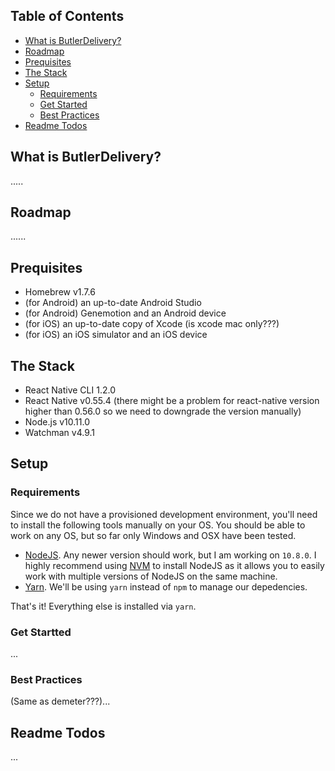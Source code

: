 ## Table of Contents

- [What is ButlerDelivery?](#what-is-ButlerDelivery)
- [Roadmap](#roadmap)
- [Prequisites](#prequisites)
- [The Stack](#the-stack)
- [Setup](#setup)
  - [Requirements](#requirements)
  - [Get Started](#get-started)
  - [Best Practices](#best-practices)
- [Readme Todos](#readme-todos)

## What is ButlerDelivery?

.....

## Roadmap
......

## Prequisites

* Homebrew v1.7.6
* (for Android) an up-to-date Android Studio
* (for Android) Genemotion and an Android device
* (for iOS) an up-to-date copy of Xcode (is xcode mac only???)
* (for iOS) an iOS simulator and an iOS device


## The Stack

* React Native CLI 1.2.0
* React Native v0.55.4 (there might be a problem for react-native version higher than 0.56.0 so we need to downgrade the version manually)
* Node.js v10.11.0
* Watchman v4.9.1

## Setup

### Requirements

Since we do not have a provisioned development environment, you'll need to install the following tools manually on your OS. You should be able to work on any OS, but so far only Windows and OSX have been tested.

* [NodeJS](https://nodejs.org/en/). Any newer version should work, but I am working on `10.8.0`. I highly recommend using [NVM](https://github.com/creationix/nvm) to install NodeJS as it allows you to easily work with multiple versions of NodeJS on the same machine. 
* [Yarn](yarnpkg.com/en/docs/install). We'll be using `yarn` instead of `npm` to manage our depedencies.

That's it! Everything else is installed via `yarn`.

### Get Startted
...

### Best Practices
(Same as demeter???)...

## Readme Todos
...
